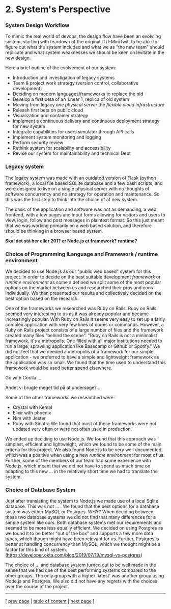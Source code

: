 # 2. System's Perspective

### System Design Workflow
To mimic the real world of devops, the design flow have been an evolvling system, starting with teardown of the original ITU-MiniTwit, to be able to figure out what the system included and what we as "the new team" should replicate and what system weaknesses we should be keen on levitate in the new design.

Here a brief outline of the evolvement of our system:
- Introduction and investigation of legacy systems
- Team & project work strategy (version control, collaborative development)
- Deciding on modern languages/frameworks to replace the old
- Develop a first beta of an 1:near 1, replica of old system
- Moving from legacy *one physical server* the *flexible cloud infrastructure*
- Releash first beta on public cloud
- Visualization and container strategy
- Implement a continuous delivery and continuous deployment strategy for new system
- Integrate capabilities for users simulator through API calls
- Implement system monitoring and logging
- Perform security review
- Rethink system for scalability and accessibility
- Revise our system for maintainability and technical Debt

### Legacy system
The legacy system was made with an outdated version of Flask (python framework), a local file based SQLite database and a few bash scripts, and were designed to live on a single physical server with no thoughts of software concurrency and no strategy for operation and maintenance. So this was the first step to think into the choice of af new system.

The basic of the application and software was not as demanding, a web frontend, with a few pages and input forms allowing for visitors and users to view, login, follow and post messages in plaintext format. So  this just meant that we was working primarily on a web based solution, and therefore should be thinking in a browser based system.

**Skal det stå her eller 201? er Node.js et framework? runtime?**
### Choice of Programming lLanguage and Framework / runtime environment
We decided to use Node.js as our "public web based" system for this project. In order to decide on the best suitable development *framework* or *runtime environment* as some a defined we split some of the most popular options on the market between us and researched their pros and cons individually. We then presented our results and collectively decided on the best option based on the research. 

One of the frameworks we researched was Ruby on Rails. Ruby on Rails seemed very interesting to us as it was already popular and became increasingly popular. With Ruby on Rails it seems very easy to set up a fairly complex application with very few lines of codes or commands. However, a Ruby on Rails project consists of a large number of files and the framework created many files "behind the scene". "Ruby on Rails is not a minimalist framework, it's a metropolis. One filled with all major institutions needed to run a large, sprawling application like Basecamp or Github or Spotify." We did not feel that we needed a metropolis of a framework for our simple application - we preferred to have a simple and lightweight framework as the application was so small. We found that the time used to understand this framework would be used better spend elsewhere.

Go with Gorilla ... 

Andet vi brugte meget tid på at undersøge? ...

Some of the other frameworks we researched were:
- Crystal with Kemal
- Elixir with phoenix
- Nim with Jester
- Ruby with Sinatra
We found that most of these frameworks were not updated very often or were not often used in production.

We ended up deciding to use Node.js. We found that this approach was simplest, efficient and lightweight, which we found to be some of the main criteria for this project. We also found Node.js to be very well documented, which was a positive when using a new *runtime environment* for most of us. Further, some of the members of our team had some experience with Node.js, which meant that we did not have to spend as much time on adapting to this new ... in the relatively short time we had to translate the system.

### Choice of Database System
Just after translating the system to Node.js we made use of a local Sqlite database. This was not ... . We found that the best options for a database system was either MySQL or Postgres. WHY? When deciding between these two database systems we did not find that many differences for a simple system like ours. Both database systems met our requirements and seemed to be more less equally efficient. We decided on using Postgres as we found it to be better "out of the box" and supports a few more data types, which though might have been relevant for us. Further, Postgres is better at handling concurrency than MySQL, which we thought might be a factor for this kind of system. 
(https://developer.okta.com/blog/2019/07/19/mysql-vs-postgres)

The choice of ... and database system turned out to be well made in the sense that we had one of the best performing systems compared to the other groups. The only group with a higher 'latest' was another group using Node.js and Postgres. We also did not have any regrets with the choices over the course of the project.

---
[ [prev page](../chapters/100_preface_and_introduction.md) | [table of content](../table_of_content.md) | [next page](../chapters/201_design_and_architecture.md) ]
